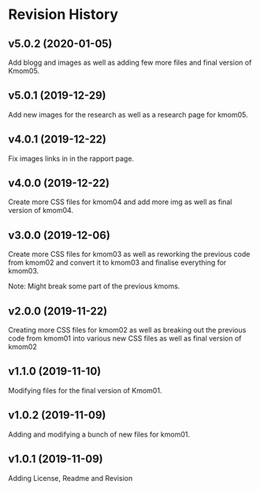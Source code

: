 Revision History
===================
v5.0.2 (2020-01-05)
-----------------------
Add blogg and images as well as adding few more files and final version of Kmom05.

v5.0.1 (2019-12-29)
------------------------
Add new images for the research as well as a research page for kmom05.

v4.0.1 (2019-12-22)
---------------------
Fix images links in in the rapport page.

v4.0.0 (2019-12-22)
-----------------------
Create more CSS files for kmom04 and add more img as well as final version of kmom04.

v3.0.0 (2019-12-06)
---------------------
Create more CSS files for kmom03 as well as reworking the previous
code from kmom02 and convert it to kmom03 and finalise everything for kmom03.

Note: Might break some part of the previous kmoms.

v2.0.0 (2019-11-22)
----------------------
Creating more CSS files for kmom02 as well as breaking out the 
previous code from kmom01 into various new CSS files as well as
final version of kmom02

v1.1.0 (2019-11-10)
-----------------------
Modifying files for the final version of Kmom01.

v1.0.2 (2019-11-09)
-----------------------
Adding and modifying a bunch of new files for kmom01.

v1.0.1 (2019-11-09)
----------------------
Adding License, Readme and Revision